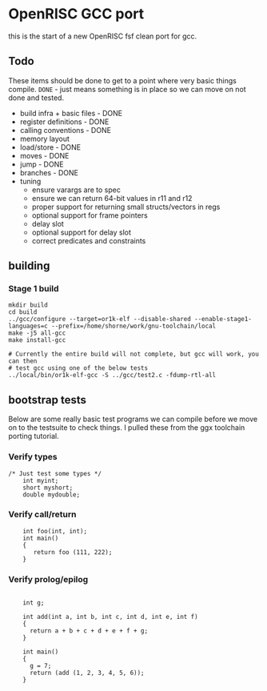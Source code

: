 # OpenRISC GCC port

this is the start of a new OpenRISC fsf clean port for gcc.

## Todo

These items should be done to get to a point where very basic things compile.
`DONE` - just means something is in place so we can move on not done and tested.

- build infra + basic files - DONE
- register definitions - DONE
- calling conventions - DONE
- memory layout
- load/store - DONE
- moves - DONE
- jump - DONE
- branches - DONE
- tuning
  - ensure varargs are to spec
  - ensure we can return 64-bit values in r11 and r12
  - proper support for returning small structs/vectors in regs
  - optional support for frame pointers
  - delay slot
  - optional support for delay slot
  - correct predicates and constraints

## building

### Stage 1 build

```
mkdir build
cd build
../gcc/configure --target=or1k-elf --disable-shared --enable-stage1-languages=c --prefix=/home/shorne/work/gnu-toolchain/local
make -j5 all-gcc
make install-gcc

# Currently the entire build will not complete, but gcc will work, you can then
# test gcc using one of the below tests
../local/bin/or1k-elf-gcc -S ../gcc/test2.c -fdump-rtl-all

```

## bootstrap tests

Below are some really basic test programs we can compile before we move on to
the testsuite to check things.  I pulled these from the ggx toolchain porting
tutorial.

### Verify types
```
/* Just test some types */
    int myint;
    short myshort;
    double mydouble;
```

### Verify call/return
```
    int foo(int, int);
    int main()
    {
       return foo (111, 222);
    }
```

### Verify prolog/epilog
```

    int g;

    int add(int a, int b, int c, int d, int e, int f)
    {
      return a + b + c + d + e + f + g;
    }

    int main()
    {
      g = 7;
      return (add (1, 2, 3, 4, 5, 6));
    }
```
